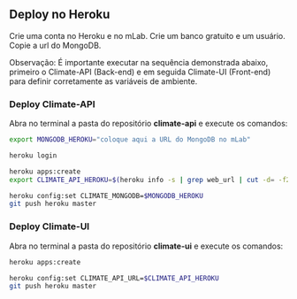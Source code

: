 ## Deploy no Heroku

Crie uma conta no Heroku e no mLab. Crie um banco gratuito e um usuário. Copie a url do MongoDB.

Observação: É importante executar na sequência demonstrada abaixo, primeiro o Climate-API (Back-end) e em seguida Climate-UI (Front-end) para definir corretamente as variáveis de ambiente.

### Deploy Climate-API

Abra no terminal a pasta do repositório **climate-api** e execute os comandos:

```sh
export MONGODB_HEROKU="coloque aqui a URL do MongoDB no mLab"

heroku login

heroku apps:create
export CLIMATE_API_HEROKU=$(heroku info -s | grep web_url | cut -d= -f2)

heroku config:set CLIMATE_MONGODB=$MONGODB_HEROKU
git push heroku master
```

### Deploy Climate-UI

Abra no terminal a pasta do repositório **climate-ui** e execute os comandos:

```sh
heroku apps:create

heroku config:set CLIMATE_API_URL=$CLIMATE_API_HEROKU
git push heroku master
```

